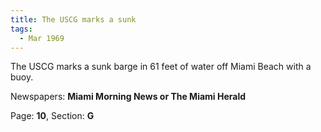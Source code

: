 ```yaml
---  
title: The USCG marks a sunk  
tags:  
  - Mar 1969  
---  
```

  
The USCG marks a sunk barge in 61 feet of water off Miami Beach with a buoy.  
  
Newspapers: **Miami Morning News or The Miami Herald**  
  
Page: **10**, Section: **G** 
